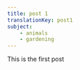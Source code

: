 ```yaml
---
title: post 1
translationKey: post1
subject:
    - animals
    - gardening
---
```

This is the first post
